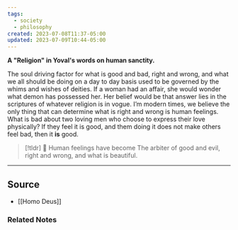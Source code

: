 ```yaml
---
tags:
  - society
  - philosophy
created: 2023-07-08T11:37-05:00
updated: 2023-07-09T10:44-05:00
---
```

**A "Religion" in Yoval's words on human sanctity.**

The soul driving factor for what is good and bad, right and wrong, and what we all should be doing on a day to day basis used to be governed by the whims and wishes of deities. If a woman had an affair, she would wonder what demon has possessed her. Her belief would be that answer lies in the scriptures of whatever religion is in vogue. I’m modern times, we believe the only thing that can determine what is right and wrong is human feelings. What is bad about two loving men who choose to express their love physically? If they feel it is good, and them doing it does not make others feel bad, then it **is** good. 

> [!tldr] 🔑 Human feelings have become The arbiter of good and evil, right and wrong, and what is beautiful.

---

## Source
- [[Homo Deus]]

### Related Notes